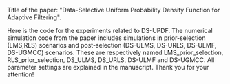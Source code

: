 Title of the paper: "Data-Selective Uniform Probability Density Function for Adaptive Filtering".

Here is the code for the experiments related to DS-UPDF. The numerical simulation code from the paper includes simulations in prior-selection (LMS,RLS) scenarios and post-selection (DS-ULMS, DS-URLS, DS-ULMF, DS-UGMCC) scenarios. These are respectively named LMS_prior_selection, RLS_prior_selection, DS_ULMS, DS_URLS, DS-ULMF and DS-UGMCC. All parameter settings are explained in the manuscript. 
Thank you for your attention!
